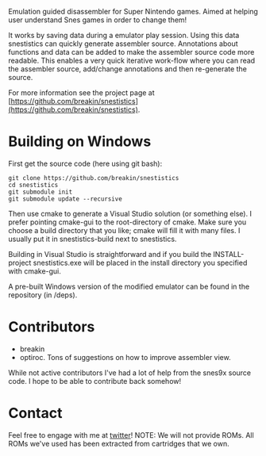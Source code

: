 Emulation guided disassembler for Super Nintendo games. Aimed at helping user understand Snes games in order to change them!

It works by saving data during a emulator play session. Using this data snestistics can quickly generate assembler source. Annotations about functions and data can be added to make the assembler source code more readable. This enables a very quick iterative work-flow where you can read the assembler source, add/change annotations and then re-generate the source.

For more information see the project page at [https://github.com/breakin/snestistics](https://github.com/breakin/snestistics).

Building on Windows
===================
First get the source code (here using git bash):
~~~~~~
git clone https://github.com/breakin/snestistics
cd snestistics
git submodule init
git submodule update --recursive
~~~~~~
Then use cmake to generate a Visual Studio solution (or something else). I prefer pointing cmake-gui to the root-directory of cmake. Make sure you choose a build directory that you like; cmake will fill it with many files. I usually put it in snestistics-build next to snestistics.

Building in Visual Studio is straightforward and if you build the INSTALL-project snestistics.exe will be placed in the install directory you specified with cmake-gui.

A pre-built Windows version of the modified emulator can be found in the repository (in /deps).

Contributors
============
* breakin
* optiroc. Tons of suggestions on how to improve assembler view.

While not active contributors I've had a lot of help from the snes9x source code. I hope to be able to contribute back somehow!

Contact
=======
Feel free to engage with me at [twitter](https://twitter.com/anders_breakin)!
NOTE: We will not provide ROMs. All ROMs we've used has been extracted from cartridges that we own.